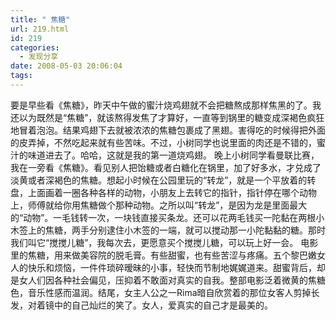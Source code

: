 ```yaml
---
title: " 焦糖"
url: 219.html
id: 219
categories:
  - 发现分享
date: 2008-05-03 20:06:04
tags:
---
```


要是早些看《焦糖》，昨天中午做的蜜汁烧鸡翅就不会把糖熬成那样焦黑的了。我还以为既然是“焦糖”，就该熬得发焦了才算好，一直等到锅里的糖变成深褐色疯狂地冒着泡泡。结果鸡翅下去就被浓浓的焦糖包裹成了黑翅。害得吃的时候得把外面的皮弄掉，不然吃起来就有些苦味。不过，小树同学也说里面的肉还是不错的，蜜汁的味道进去了。哈哈，这就是我的第一道烧鸡翅。 晚上小树同学看曼联比赛，我在一旁看《焦糖》。看见别人把饴糖或者白糖化在锅里，加了好多水，才兑成了淡黄或者深褐色的焦糖。想起小时候在公园里玩的“转龙”，就是一个平放着的转盘，上面画着一圈各种各样的动物，小朋友上去转它的指针，指针停在哪个动物上，师傅就给你用焦糖做个那种动物。之所以叫“转龙”，是因为龙是里面最大的“动物”。一毛钱转一次，一块钱直接买条龙。还可以花两毛钱买一陀黏在两根小木签上的焦糖，两手分别逮住小木签的一端，就可以搅动那一小陀黏黏的糖。那时我们叫它“搅搅儿糖”，我每次去，更愿意买个搅搅儿糖，可以玩上好一会。 电影里的焦糖，用来做美容院的脱毛膏。有些甜蜜，也有些苦涩与疼痛。五个黎巴嫩女人的快乐和烦恼，一件件琐碎暧昧的小事，轻快而节制地娓娓道来。甜蜜背后，却是女人们因各种社会偏见，压抑着不敢面对真实的自我。整部电影泛着微黄的焦糖色，音乐性感而温润。结尾，女主人公之一Rima暗自欣赏着的那位女客人剪掉长发，对着镜中的自己灿烂的笑了。女人，爱真实的自己才是最美的。